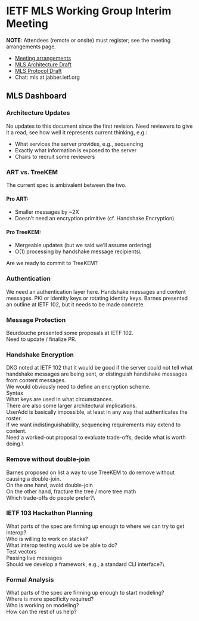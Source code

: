 # IETF MLS Working Group Interim Meeting

**NOTE**: Attendees (remote or onsite) must register; see the meeting arrangements page.

* [Meeting arrangements](https://github.com/quicwg/wg-materials/blob/master/interim-18-09/README.md)
* [MLS Architecture Draft](https://github.com/mlswg/mls-architecture)
* [MLS Protocol Draft](https://github.com/mlswg/mls-protocol)
* Chat: mls at jabber.ietf.org

## MLS Dashboard

### Architecture Updates
No updates to this document since the first revision. Need reviewers to give it a read, see how well it represents current thinking, e.g.:
* What services the server provides, e.g., sequencing
* Exactly what information is exposed to the server
* Chairs to recruit some reviewers

### ART vs. TreeKEM
The current spec is ambivalent between the two.
#### Pro ART:
* Smaller messages by ~2X
* Doesn’t need an encryption primitive (cf. Handshake Encryption)
#### Pro TreeKEM:
* Mergeable updates (but we said we’ll assume ordering)
* O(1) processing by handshake message recipients\

Are we ready to commit to TreeKEM?

### Authentication
We need an authentication layer here.
Handshake messages and content messages.
PKI or identity keys or rotating identity keys.
Barnes presented an outline at IETF 102, but it needs to be made concrete.

### Message Protection
Beurdouche presented some proposals at IETF 102.\
Need to update / finalize PR.

### Handshake Encryption
DKG noted at IETF 102 that it would be good if the server could not tell what handshake messages are being sent, or distinguish handshake messages from content messages. \
We would obviously need to define an encryption scheme.\
Syntax\
What keys are used in what circumstances.\
There are also some larger architectural implications.\
UserAdd is basically impossible, at least in any way that authenticates the roster.\
If we want indistinguishability, sequencing requirements may extend to content.\
Need a worked-out proposal to evaluate trade-offs, decide what is worth doing.\

### Remove without double-join
Barnes proposed on list a way to use TreeKEM to do remove without causing a double-join.\
On the one hand, avoid double-join\
On the other hand, fracture the tree / more tree math\
Which trade-offs do people prefer?\

### IETF 103 Hackathon Planning
What parts of the spec are firming up enough to where we can try to get interop?\
Who is willing to work on stacks?\
What interop testing would we be able to do?\
Test vectors\
Passing live messages\
Should we develop a framework, e.g., a standard CLI interface?\

### Formal Analysis
What parts of the spec are firming up enough to start modeling?\
Where is more specificity required?\
Who is working on modeling?\
How can the rest of us help?
